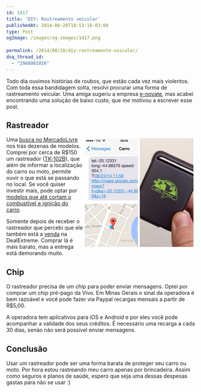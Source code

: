 ```yaml
---
id: 1417
title: 'DIY: Rastreamento veicular'
publishedAt: 2014-08-28T18:53:18-03:00
type: Post
ogImage: /images/og-images/1417.png

permalink: /2014/08/28/diy-rastreamento-veicular/
dsq_thread_id:
  - "2968001026"
---
```

Todo dia ouvimos histórias de roubos, que estão cada vez mais violentos. Com toda essa bandidagem solta, resolvi procurar uma forma de rastreamento veicular. Uma amiga sugeriu a empresa [e-novate](http://e-novate.com.br/para-voce), mas acabei encontrando uma solução de baixo custo, que me motivou a escrever esse post.

## Rastreador

[<img src="/wp-content/uploads/2014/08/fr_14-300x300.jpg" align="right" width="300" height="300" />](/wp-content/uploads/2014/08/fr_14.jpg) Uma [busca no MercadoLivre](http://lista.mercadolivre.com.br/rastreador-veicular) nos trás dezenas de modelos. Comprei por cerca de R$150 um rastreador ([TK-102B](http://produto.mercadolivre.com.br/MLB-578605956-rastreador-localizador-veicularpessoal-tk-102b-gps-celular-_JM)), que além de informar a localização do carro ou moto, permite ouvir o que está se passando no local. Se você quiser investir mais, pode optar por [modelos que até cortam o combustível e ignição do carro](http://produto.mercadolivre.com.br/MLB-583178097-rastreador-gps-bloqueador-veicular-tk-103b-controle-remoto-_JM). 

Somente depois de receber o rastreador que percebi que ele também está a [venda](http://www.dx.com/p/heacent-tk102b-magnet-gsm-gprs-gps-personnel-tracker-w-tf-slot-deep-grey-coffee-189305#.U-5GlYBdUkV) na DealExtreme. Comprar lá é mais barato, mas a entrega está demorando muito.

## Chip

O rastreador precisa de um chip para poder enviar mensagens. Optei por comprar um chip pré-pago da Vivo. Em Minas Gerais o sinal da operadora é bem razoável e você pode fazer via Paypal recargas mensais a partir de R$5,00. 

A operadora tem aplicativos para iOS e Android e por eles você pode acompanhar a validade dos seus créditos. É necessário uma recarga a cada 30 dias, senão não será possível enviar mensagens.

## Conclusão

Usar um rastreador pode ser uma forma barata de proteger seu carro ou moto. Por hora estou rastreando meu carro apenas por brincadeira. Assim como seguros e planos de saúde, espero que seja uma dessas despesas gastas para não se usar :)
